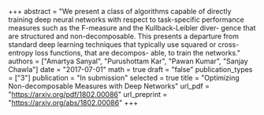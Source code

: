 +++
abstract = "We present a class of algorithms capable of directly training deep neural networks with respect to task-specific performance measures such as the F-measure and the Kullback-Leibler diver- gence that are structured and non-decomposable. This presents a departure from standard deep learning techniques that typically use squared or cross-entropy loss functions, that are decompos- able, to train the networks."
authors = ["Amartya Sanyal", "Purushottam Kar", "Pawan Kumar", "Sanjay Chawla"]
date = "2017-07-01"
math = true
draft = "false"
publication_types = ["3"]
publication = "In submission"
selected = true
title = "Optimizing Non-decomposable Measures with Deep Networks"
url_pdf = "https://arxiv.org/pdf/1802.00086"
url_preprint = "https://arxiv.org/abs/1802.00086"
+++